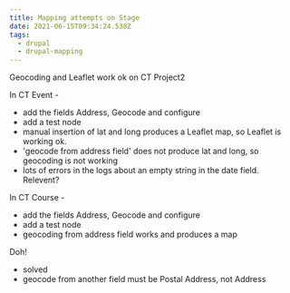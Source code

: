 ```yaml
---
title: Mapping attempts on Stage
date: 2021-06-15T09:34:24.538Z
tags:
  - drupal
  - drupal-mapping
---
```

Geocoding and Leaflet work ok on CT Project2

In CT Event - 
- add the fields Address, Geocode and configure
- add a test node
- manual insertion of lat and long produces a Leaflet map, so Leaflet is working ok.
- 'geocode from address field' does not produce lat and long, so geocoding is not working
- lots of errors in the logs about an empty string in the date field. Relevent?

In CT Course -
- add the fields Address, Geocode and configure
- add a test node
- geocoding from address field works and produces a map

Doh!
- solved
- geocode from another field must be Postal Address, not Address


